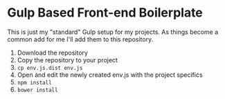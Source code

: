 Gulp Based Front-end Boilerplate
================================

This is just my "standard" Gulp setup for my projects. As things become a common
add for me I'll add them to this repository.

1) Download the repository
2) Copy the repository to your project
3) `cp env.js.dist env.js`
4) Open and edit the newly created env.js with the project specifics
5) `npm install`
6) `bower install`

